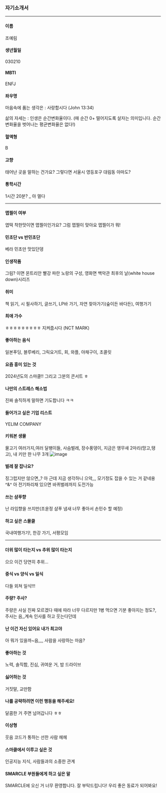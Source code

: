 ### 자기소개서

----------------------------

#### 이름
조예림
#### 생년월일
030210
#### MBTI 
ENFJ
#### 좌우명
마음속에 품는 생각은 : 사랑합시다 (John 13:34)    

삶의 자세는 : 인생은 순간변화율이다. (매 순간 0+ 떨어지도록 살자는 의미입니다. 순간변화율을 벗어나는 평균변화율은 없다!)
#### 혈액형 
B
#### 고향
태어난 곳을 말하는 건가요? 그렇다면 서울시 영등포구 대림동 아마도?
#### 통학시간
1시간 20분? _ 아 멀다

-----------------------------

#### 맵찔이 여부
엽떡 착한맛이면 맵찔이인가요? 그럼 맵찔이 맞아요 맵찔이가 뭐!
#### 민초단 vs 반민초단
베라 민초만 맛있던뎅
#### 인생작품
그림? 이면 몬트리안 빨강 파란 노랑의 구성, 영화면 백악관 최후의 날(white house down)시리즈
#### 취미 
책 읽기, 시 필사하기, 글쓰기, LP바 가기, 자연 찾아가기(숲이든 바다든), 여행가기
#### 최애 가수
ㅎㅎㅎㅎㅎㅎㅎㅎㅎ 지켜줍시다 (NCT MARK)
#### 좋아하는 음식  
일본푸딩, 블루베리, 그릭요거트, 회, 와플, 야채구이, 초콜릿
#### 요즘 흥미 있는 것
2024년도의 스마클!! 그리고 그분의 콘서트 ㅎ
#### 나만의 스트레스 해소법
진짜 솔직하게 말하면 기도합니다 ㅋㅋ
#### 들어가고 싶은 기업 리스트
YELIM COMPANY
#### 키워본 생물
물고기 여러가지,여러 달팽이들, 사슴벌레, 장수풍뎅이, 지금은 앵무새 2마리(망고,탱고), 내 키만 한 나무 3개
![image](https://github.com/sejongsmarcle/2024_Spring_SMARCLE_Snaegi_Study/assets/70877858/cfa62c67-a155-4fbb-8b6b-2d3046a26f5b)

#### 벌레 잘 잡나요?
징그럽지만 않으면,,? 아 근데 지금 생각하니 으악,,, 모기정도 잡을 수 있는 거 같네용 ^&^ 아 전기파리채 있으면 바퀴벌레까지 도전가능
#### 쓰는 샴푸향
난 라임향을 쓰지만(조윤정 샴푸 냄새 너무 좋아서 손민수 할 예정)
#### 하고 싶은 스몰클
국내여행가기!, 한강 가기, 서평모임

-----------------------------------------------------------------

#### 더위 많이 타는지 vs 추위 많이 타는지
으으 이건 당연히 추위... 
#### 중식 vs 양식 vs 일식
다들 외쳐 일식!!!
#### 주량? 주사?
주량은 사실 진짜 모르겠다 때에 따라 너무 다르지만 1병 먹으면 기분 좋아지는 정도?, 주사는 음,,계속 인사를 하고 웃는다던데
#### 난 이건 자신 있어요 내가 최고야
아 뭐가 있을까~음,,,, 사람을 사랑하는 마음?
#### 좋아하는 것
노력, 솔직함, 진심, 귀여운 거, 밤 드라이브
#### 싫어하는 것
거짓말, 교만함
#### 나를 공략하려면 이런 행동을 해주세요!
달콤한 거 주면 넘어갑니다 ㅎㅎ
#### 이상형
웃음 코드가 통하는 선한 사람 헤헤
#### 스마클에서 이루고 싶은 것
인공지능 지식, 사람들과의 소중한 관계
#### SMARCLE 부원들에게 하고 싶은 말
SMARCLE에 오신 거 너무 환영합니다. 잘 부탁드립니다! 우리 좋은 동료가 되어봐요!
